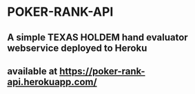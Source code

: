 # POKER-RANK-API

## A simple TEXAS HOLDEM hand evaluator webservice deployed to Heroku 
## available at https://poker-rank-api.herokuapp.com/
